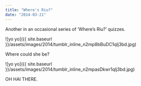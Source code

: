 ```yaml
---
title: "Where's Riu?"
date: "2014-03-21"
---
```


Another in an occasional series of ‘Where’s Riu?’ quizzes. 

![yo yo]({{ site.baseurl }}/assets/images/2014/tumblr_inline_n2mp8bBuDC1qlj3bd.jpg)

Where could she be?

![yo yo]({{ site.baseurl }}/assets/images/2014/tumblr_inline_n2mpasDkwr1qlj3bd.jpg)

OH HAI THERE.
